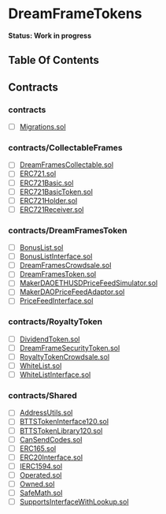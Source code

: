 # DreamFrameTokens

**Status: Work in progress**

## Table Of Contents

## Contracts

### contracts
* [ ] [Migrations.sol](contracts/Migrations.sol)

### contracts/CollectableFrames
* [ ] [DreamFramesCollectable.sol](contracts/CollectableFrames/DreamFramesCollectable.sol)
* [ ] [ERC721.sol](contracts/CollectableFrames/ERC721.sol)
* [ ] [ERC721Basic.sol](contracts/CollectableFrames/ERC721Basic.sol)
* [ ] [ERC721BasicToken.sol](contracts/CollectableFrames/ERC721BasicToken.sol)
* [ ] [ERC721Holder.sol](contracts/CollectableFrames/ERC721Holder.sol)
* [ ] [ERC721Receiver.sol](contracts/CollectableFrames/ERC721Receiver.sol)

### contracts/DreamFramesToken
* [ ] [BonusList.sol](contracts/DreamFramesToken/BonusList.sol)
* [ ] [BonusListInterface.sol](contracts/DreamFramesToken/BonusListInterface.sol)
* [ ] [DreamFramesCrowdsale.sol](contracts/DreamFramesToken/DreamFramesCrowdsale.sol)
* [ ] [DreamFramesToken.sol](contracts/DreamFramesToken/DreamFramesToken.sol)
* [ ] [MakerDAOETHUSDPriceFeedSimulator.sol](contracts/DreamFramesToken/MakerDAOETHUSDPriceFeedSimulator.sol)
* [ ] [MakerDAOPriceFeedAdaptor.sol](contracts/DreamFramesToken/MakerDAOPriceFeedAdaptor.sol)
* [ ] [PriceFeedInterface.sol](contracts/DreamFramesToken/PriceFeedInterface.sol)

### contracts/RoyaltyToken
* [ ] [DividendToken.sol](contracts/RoyaltyToken/DividendToken.sol)
* [ ] [DreamFrameSecurityToken.sol](contracts/RoyaltyToken/DreamFrameSecurityToken.sol)
* [ ] [RoyaltyTokenCrowdsale.sol](contracts/RoyaltyToken/RoyaltyTokenCrowdsale.sol)
* [ ] [WhiteList.sol](contracts/RoyaltyToken/WhiteList.sol)
* [ ] [WhiteListInterface.sol](contracts/RoyaltyToken/WhiteListInterface.sol)

### contracts/Shared
* [ ] [AddressUtils.sol](contracts/Shared/AddressUtils.sol)
* [ ] [BTTSTokenInterface120.sol](contracts/Shared/BTTSTokenInterface120.sol)
* [ ] [BTTSTokenLibrary120.sol](contracts/Shared/BTTSTokenLibrary120.sol)
* [ ] [CanSendCodes.sol](contracts/Shared/CanSendCodes.sol)
* [ ] [ERC165.sol](contracts/Shared/ERC165.sol)
* [ ] [ERC20Interface.sol](contracts/Shared/ERC20Interface.sol)
* [ ] [IERC1594.sol](contracts/Shared/IERC1594.sol)
* [ ] [Operated.sol](contracts/Shared/Operated.sol)
* [ ] [Owned.sol](contracts/Shared/Owned.sol)
* [ ] [SafeMath.sol](contracts/Shared/SafeMath.sol)
* [ ] [SupportsInterfaceWithLookup.sol](contracts/Shared/SupportsInterfaceWithLookup.sol)
